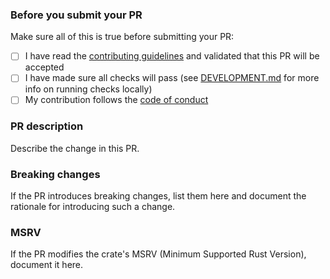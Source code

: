 ### Before you submit your PR

Make sure all of this is true before submitting your PR:

- [ ] I have read the [contributing guidelines](https://github.com/clechasseur/msrv-prep/blob/main/CONTRIBUTING.md) and validated that this PR will be accepted
- [ ] I have made sure all checks will pass (see [DEVELOPMENT.md](https://github.com/clechasseur/msrv-prep/blob/main/DEVELOPMENT.md) for more info on running checks locally)
- [ ] My contribution follows the [code of conduct](https://github.com/clechasseur/msrv-prep/blob/main/CODE_OF_CONDUCT.md)

### PR description

Describe the change in this PR.

### Breaking changes

If the PR introduces breaking changes, list them here and document the rationale for introducing such a change.

### MSRV

If the PR modifies the crate's MSRV (Minimum Supported Rust Version), document it here.
